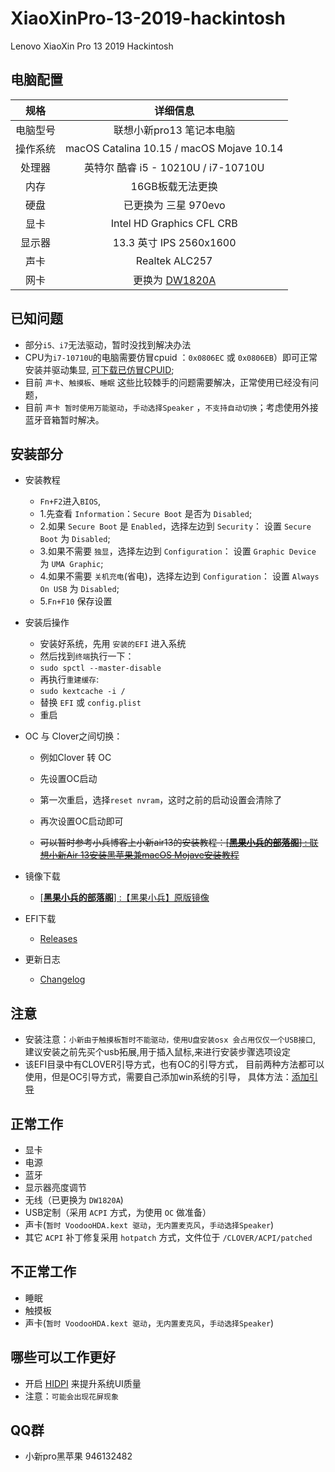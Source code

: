 # XiaoXinPro-13-2019-hackintosh
Lenovo XiaoXin Pro 13 2019 Hackintosh
## 电脑配置
|规格 | 详细信息|
|:-: | :-:|
|电脑型号|联想小新pro13 笔记本电脑|
|操作系统|macOS Catalina 10.15 / macOS Mojave 10.14|
|处理器|英特尔 酷睿 i5 - 10210U / i7-10710U|
|内存|16GB板载无法更换|
|硬盘|已更换为 三星 970evo|
|显卡|Intel HD Graphics CFL CRB|（UHD620）
|显示器|13.3 英寸 IPS 2560x1600|
|声卡| Realtek ALC257|
|网卡|更换为 [DW1820A](https://blog.daliansky.net/DW1820A_BCM94350ZAE-driver-inserts-the-correct-posture.html)|

## 已知问题
- 部分`i5、i7`无法驱动，暂时没找到解决办法
- CPU为`i7-10710U`的电脑需要仿冒cpuid ：`0x0806EC` 或 `0x0806EB`）即可正常安装并驱动集显, [可下载已仿冒CPUID](https://github.com/daliansky/XiaoXinPro-13-2019-hackintosh/releases/tag/v1.2);
- 目前 `声卡`、`触摸板`、`睡眠` 这些比较棘手的问题需要解决，正常使用已经没有问题，
- 目前 `声卡 暂时使用万能驱动`，`手动选择Speaker` ，`不支持自动切换`；考虑使用外接蓝牙音箱暂时解决。

## 安装部分

- 安装教程
    - `Fn+F2`进入`BIOS`,
    - 1.先查看 `Information`：`Secure Boot` 是否为 `Disabled`;
    - 2.如果 `Secure Boot` 是 `Enabled`，选择左边到 `Security`： 设置 `Secure Boot` 为 `Disabled`;
    - 3.如果不需要 `独显`，选择左边到 `Configuration`： 设置 `Graphic Device` 为 `UMA Graphic`;
    - 4.如果不需要 `关机充电`(省电)，选择左边到 `Configuration`： 设置 `Always On USB` 为 `Disabled`;
    - 5.`Fn+F10` 保存设置
- 安装后操作
    - 安装好系统，先用 `安装的EFI` 进入系统
    - 然后找到`终端`执行一下：
    - `sudo spctl --master-disable`
    - 再执行`重建缓存`: 
    - `sudo kextcache -i /`
    - 替换 `EFI` 或 `config.plist`
    - 重启

- OC 与 Clover之间切换：
   - 例如Clover 转 OC
   - 先设置OC启动
   - 第一次重启，选择`reset nvram`，这时之前的启动设置会清除了
   - 再次设置OC启动即可

    - <del>可以暂时参考小兵博客上小新air13的安装教程：[[**黑果小兵的部落阁**] : 联想小新Air 13安装黑苹果兼macOS Mojave安装教程](https://blog.daliansky.net/Lenovo-Xiaoxin-Air-13-macOS-Mojave-installation-tutorial.html)</del>
- 镜像下载
    - [[**黑果小兵的部落阁**] :【黑果小兵】原版镜像](https://blog.daliansky.net/categories/下载/镜像/)
- EFI下载
  - [Releases](https://github.com/daliansky/XiaoXinPro-13-2019-hackintosh/releases)
- 更新日志  
  - [Changelog](Changelog.md)
## 注意
     
- 安装注意：`小新由于触摸板暂时不能驱动，使用U盘安装osx 会占用仅仅一个USB接口`,
  建议安装之前先买个usb拓展,用于插入鼠标,来进行安装步骤选项设定
- 该EFI目录中有CLOVER引导方式，也有OC的引导方式，
  目前两种方法都可以使用，但是OC引导方式，需要自己添加win系统的引导，
  具体方法：[添加引导](EFI/Document/OC-引导多系统@OC-xlivans.md)
## 正常工作
- 显卡
- 电源
- 蓝牙
- 显示器亮度调节
- 无线（已更换为 `DW1820A`)
- USB定制（采用 `ACPI` 方式，为使用 `OC` 做准备）
- 声卡(`暂时 VoodooHDA.kext 驱动`，`无内置麦克风`，`手动选择Speaker`)
- 其它 `ACPI` 补丁修复采用 `hotpatch` 方式，文件位于 `/CLOVER/ACPI/patched`

## 不正常工作
- 睡眠
- 触摸板
- 声卡(`暂时 VoodooHDA.kext 驱动`，`无内置麦克风`，`手动选择Speaker`)

## 哪些可以工作更好
- 开启 [HIDPI](https://github.com/xzhih/one-key-hidpi) 来提升系统UI质量
- 注意：`可能会出现花屏现象`

## QQ群
- 小新pro黑苹果    946132482
